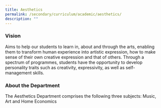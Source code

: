 ```yaml
---
title: Aesthetics
permalink: /secondary/curriculum/academic/aesthetics/
description: ""
---
```


### Vision

Aims to help our students to learn in, about and through the arts, enabling them to transform human experience into artistic expression, how to make sense of their own creative expression and that of others. Through a spectrum of programmes, students have the opportunity to develop personality traits such as creativity, expressivity, as well as self-management skills.

  

### About the Department

The Aesthetics Department comprises the following three subjects: Music, Art and Home Economics
